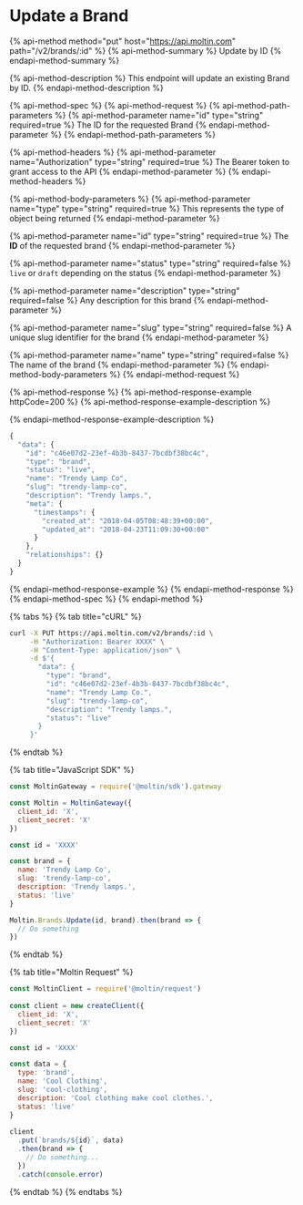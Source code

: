 # Update a Brand

{% api-method method="put" host="https://api.moltin.com" path="/v2/brands/:id" %}
{% api-method-summary %}
Update by ID
{% endapi-method-summary %}

{% api-method-description %}
This endpoint will update an existing Brand by ID.
{% endapi-method-description %}

{% api-method-spec %}
{% api-method-request %}
{% api-method-path-parameters %}
{% api-method-parameter name="id" type="string" required=true %}
The ID for the requested Brand
{% endapi-method-parameter %}
{% endapi-method-path-parameters %}

{% api-method-headers %}
{% api-method-parameter name="Authorization" type="string" required=true %}
The Bearer token to grant access to the API
{% endapi-method-parameter %}
{% endapi-method-headers %}

{% api-method-body-parameters %}
{% api-method-parameter name="type" type="string" required=true %}
This represents the type of object being returned
{% endapi-method-parameter %}

{% api-method-parameter name="id" type="string" required=true %}
The **ID** of the requested brand
{% endapi-method-parameter %}

{% api-method-parameter name="status" type="string" required=false %}
`live` or `draft` depending on the status
{% endapi-method-parameter %}

{% api-method-parameter name="description" type="string" required=false %}
Any description for this brand
{% endapi-method-parameter %}

{% api-method-parameter name="slug" type="string" required=false %}
A unique slug identifier for the brand
{% endapi-method-parameter %}

{% api-method-parameter name="name" type="string" required=false %}
The name of the brand
{% endapi-method-parameter %}
{% endapi-method-body-parameters %}
{% endapi-method-request %}

{% api-method-response %}
{% api-method-response-example httpCode=200 %}
{% api-method-response-example-description %}

{% endapi-method-response-example-description %}

```javascript
{
  "data": {
    "id": "c46e07d2-23ef-4b3b-8437-7bcdbf38bc4c",
    "type": "brand",
    "status": "live",
    "name": "Trendy Lamp Co",
    "slug": "trendy-lamp-co",
    "description": "Trendy lamps.",
    "meta": {
      "timestamps": {
        "created_at": "2018-04-05T08:48:39+00:00",
        "updated_at": "2018-04-23T11:09:30+00:00"
      }
    },
    "relationships": {}
  }
}
```
{% endapi-method-response-example %}
{% endapi-method-response %}
{% endapi-method-spec %}
{% endapi-method %}

{% tabs %}
{% tab title="cURL" %}
```bash
curl -X PUT https://api.moltin.com/v2/brands/:id \
     -H "Authorization: Bearer XXXX" \
     -H "Content-Type: application/json" \
     -d $'{
       "data": {
         "type": "brand",
         "id": "c46e07d2-23ef-4b3b-8437-7bcdbf38bc4c",
         "name": "Trendy Lamp Co.",
         "slug": "trendy-lamp-co",
         "description": "Trendy lamps.",
         "status": "live"
       }
     }'
```
{% endtab %}

{% tab title="JavaScript SDK" %}
```javascript
const MoltinGateway = require('@moltin/sdk').gateway

const Moltin = MoltinGateway({
  client_id: 'X',
  client_secret: 'X'
})

const id = 'XXXX'

const brand = {
  name: 'Trendy Lamp Co',
  slug: 'trendy-lamp-co',
  description: 'Trendy lamps.',
  status: 'live'
}

Moltin.Brands.Update(id, brand).then(brand => {
  // Do something
})
```
{% endtab %}

{% tab title="Moltin Request" %}
```javascript
const MoltinClient = require('@moltin/request')
​
const client = new createClient({
  client_id: 'X',
  client_secret: 'X'
})

const id = 'XXXX'​

const data = {
  type: 'brand',
  name: 'Cool Clothing',
  slug: 'cool-clothing',
  description: 'Cool clothing make cool clothes.',
  status: 'live'
}
​
client
  .put(`brands/${id}`, data)
  .then(brand => {
    // Do something...
  })
  .catch(console.error)
```
{% endtab %}
{% endtabs %}

